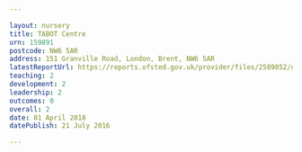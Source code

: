 ```yaml
---

layout: nursery
title: TABOT Centre
urn: 159891
postcode: NW6 5AR
address: 151 Granville Road, London, Brent, NW6 5AR
latestReportUrl: https://reports.ofsted.gov.uk/provider/files/2589052/urn/159891.pdf
teaching: 2
development: 2
leadership: 2
outcomes: 0
overall: 2
date: 01 April 2018 
datePublish: 21 July 2016

---
```

